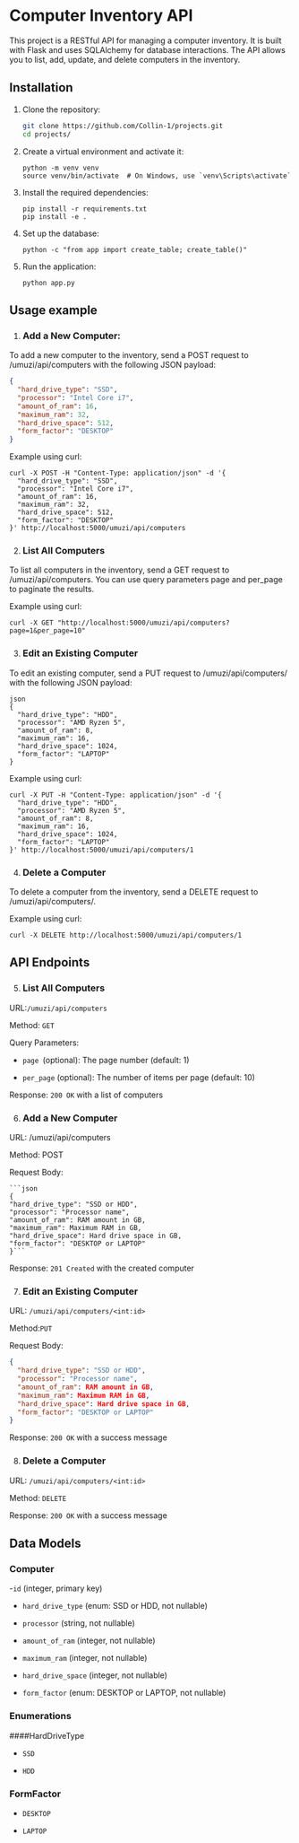 # Computer Inventory API

This project is a RESTful API for managing a computer inventory. It is built with Flask and uses SQLAlchemy for database interactions. The API allows you to list, add, update, and delete computers in the inventory.

## Installation

1. Clone the repository:

   ```sh
   git clone https://github.com/Collin-1/projects.git
   cd projects/

   ```
2. Create a virtual environment and activate it:
    ```
    python -m venv venv
    source venv/bin/activate  # On Windows, use `venv\Scripts\activate`
    ```

3. Install the required dependencies:

    ```
    pip install -r requirements.txt
    pip install -e .
    ```
4. Set up the database:
    ```
    python -c "from app import create_table; create_table()"
    ```
5. Run the application:
    ```
    python app.py
    ```

## Usage example

1. ### Add a New Computer:
To add a new computer to the inventory, send a POST request to /umuzi/api/computers with the following JSON payload:

```json
{
  "hard_drive_type": "SSD",
  "processor": "Intel Core i7",
  "amount_of_ram": 16,
  "maximum_ram": 32,
  "hard_drive_space": 512,
  "form_factor": "DESKTOP"
}
```
Example using curl:

```
curl -X POST -H "Content-Type: application/json" -d '{
  "hard_drive_type": "SSD",
  "processor": "Intel Core i7",
  "amount_of_ram": 16,
  "maximum_ram": 32,
  "hard_drive_space": 512,
  "form_factor": "DESKTOP"
}' http://localhost:5000/umuzi/api/computers
```
2. ### List All Computers
To list all computers in the inventory, send a GET request to /umuzi/api/computers. You can use query parameters page and per_page to paginate the results.

Example using curl:

```
curl -X GET "http://localhost:5000/umuzi/api/computers?page=1&per_page=10"
```
3. ### Edit an Existing Computer
To edit an existing computer, send a PUT request to /umuzi/api/computers/<id> with the following JSON payload:
```
json
{
  "hard_drive_type": "HDD",
  "processor": "AMD Ryzen 5",
  "amount_of_ram": 8,
  "maximum_ram": 16,
  "hard_drive_space": 1024,
  "form_factor": "LAPTOP"
}
```
Example using curl:

```
curl -X PUT -H "Content-Type: application/json" -d '{
  "hard_drive_type": "HDD",
  "processor": "AMD Ryzen 5",
  "amount_of_ram": 8,
  "maximum_ram": 16,
  "hard_drive_space": 1024,
  "form_factor": "LAPTOP"
}' http://localhost:5000/umuzi/api/computers/1
```
4. ### Delete a Computer
To delete a computer from the inventory, send a DELETE request to /umuzi/api/computers/<id>.

Example using curl:

```
curl -X DELETE http://localhost:5000/umuzi/api/computers/1
````
## API Endpoints
5. ### List All Computers
URL:`/umuzi/api/computers`

Method: `GET`

Query Parameters:

- `page `(optional): The page number (default: 1)

- `per_page` (optional): The number of items per page (default: 10)

Response: `200 OK` with a list of computers

6. ### Add a New Computer
URL: /umuzi/api/computers

Method: POST

Request Body:

    ```json
    {
    "hard_drive_type": "SSD or HDD",
    "processor": "Processor name",
    "amount_of_ram": RAM amount in GB,
    "maximum_ram": Maximum RAM in GB,
    "hard_drive_space": Hard drive space in GB,
    "form_factor": "DESKTOP or LAPTOP"
    }```
Response: `201 Created` with the created computer

7. ### Edit an Existing Computer
URL: `/umuzi/api/computers/<int:id>`

Method:`PUT`

Request Body:

```json
{
  "hard_drive_type": "SSD or HDD",
  "processor": "Processor name",
  "amount_of_ram": RAM amount in GB,
  "maximum_ram": Maximum RAM in GB,
  "hard_drive_space": Hard drive space in GB,
  "form_factor": "DESKTOP or LAPTOP"
}
```
Response: `200 OK` with a success message

8. ### Delete a Computer
URL: `/umuzi/api/computers/<int:id>`

Method: `DELETE`

Response: `200 OK` with a success message

## Data Models

### Computer

-`id` (integer, primary key)

- `hard_drive_type` (enum: SSD or HDD, not nullable)

- `processor` (string, not nullable)

- `amount_of_ram` (integer, not nullable)

- `maximum_ram` (integer, not nullable)

- `hard_drive_space` (integer, not nullable)

- `form_factor` (enum: DESKTOP or LAPTOP, not nullable)

### Enumerations
####HardDriveType
- `SSD`

- `HDD`

### FormFactor
- `DESKTOP`

- `LAPTOP`
